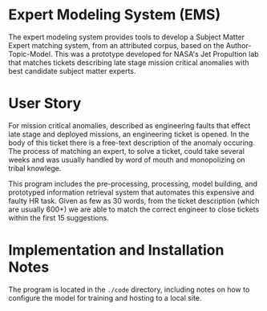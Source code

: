 # Expert Modeling System (EMS)

The expert modeling system provides tools to develop a Subject Matter Expert matching
system, from an attributed corpus, based on the Author-Topic-Model.
This was a prototype developed for NASA's Jet Propultion lab that matches tickets 
describing late stage mission critical anomalies with best candidate subject matter 
experts.

# User Story

For mission critical anomalies, described as engineering faults that effect late stage
and deployed missions, an engineering ticket is opened. In the body of this ticket there
is a free-text description of the anomaly occuring. The process of matching an expert, to
solve a ticket, could take several weeks and was usually handled by word of mouth and 
monopolizing on tribal knowlege. 

This program includes the pre-processing, processing, model building, and prototyped
information retrieval system that automates this expensive and faulty HR task. Given
as few as 30 words, from the ticket description (which are usually 600+) we are able to
match the correct engineer to close tickets within the first 15 suggestions. 

# Implementation and Installation Notes

The program is located in the `./code` directory, including notes on how to configure the
model for training and hosting to a local site.
